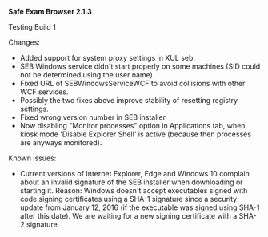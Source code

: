 **Safe Exam Browser 2.1.3**

Testing Build 1

Changes:
- Added support for system proxy settings in XUL seb.
- SEB Windows service didn't start properly on some machines (SID could not be determined using the user name).
- Fixed URL of SEBWindowsServiceWCF to avoid collisions with other WCF services.
- Possibly the two fixes above improve stability of resetting registry settings.
- Fixed wrong version number in SEB installer.
- Now disabling "Monitor processes" option in Applications tab, when kiosk mode 'Disable Explorer Shell' is active (because then processes are anyways monitored). 

Known issues:
- Current versions of Internet Explorer, Edge and Windows 10 complain about an invalid signature of the SEB installer when downloading or starting it. Reason: Windows doesn't accept executables signed with code signing certificates using a SHA-1 signature since a security update from January 12, 2016 (if the executable was signed using SHA-1 after this date). We are waiting for a new signing certificate with a SHA-2 signature.
